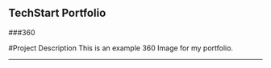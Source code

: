## TechStart Portfolio

###360



#Project Description
This is an example 360 Image for my portfolio. 

***
